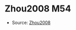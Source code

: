 <a name="material" />

# Zhou2008 M54
<script type="application/ld+json">
  {
    "@context": "https://schema.org/",
    "@type": "ChemicalSubstance",
    "http://purl.org/dc/terms/conformsTo":
      {
        "@type": "CreativeWork",
        "@id": "https://bioschemas.org/profiles/ChemicalSubstance/0.4-RELEASE/"
      },
    "@id": "https://egonw.github.io/nanowiki/nanowiki266.html#material",
    "name": "Zhou2008 M54",
    "sameAs": "http://127.0.0.1/mediawiki/index.php/Special:URIResolver/Zhou2008_M54"
  }
</script>


* Source: [Zhou2008](Zhou2008.md)
